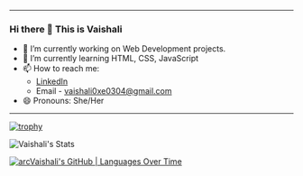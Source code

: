 --------------------------------------------------------------------------------------------------------------------------------------------------------------
### Hi there 👋 This is Vaishali 
 - 🔭 I’m currently working on Web Development projects. <br>
 - 🌱 I’m currently learning HTML, CSS, JavaScript <br>
 - 📫 How to reach me: <br>
      + [LinkedIn](https://www.linkedin.com/in/vaishali-p-97326221b/) <br>
      + Email - vaishali0xe0304@gmail.com <br>
 - 😄 Pronouns: She/Her <br>

 ---------------------------------------------------------------------------------------------------------------------------------------------------------------


  
[![trophy](https://github-profile-trophy.vercel.app/?username=ryo-ma&column=6)](https://github.com/ryo-ma/github-profile-trophy)

![Vaishali's Stats](https://github-readme-stats.vercel.app/api?username=arcVaishali&show_icons=true)

[![arcVaishali's GitHub | Languages Over Time](https://stats.quine.sh/arcVaishali/languages-over-time?theme=light)](https://quine.sh)


<!--
**arcVaishali/arcVaishali** is a ✨ _special_ ✨ repository because its `README.md` (this file) appears on your GitHub profile.

Here are some ideas to get you started:

- 🔭 I’m currently working on ...
- 🌱 I’m currently learning ...
- 👯 I’m looking to collaborate on ...
- 🤔 I’m looking for help with ...
- 💬 Ask me about ...
- 📫 How to reach me: ...
- 😄 Pronouns: ...
- ⚡ Fun fact: ...
-->
